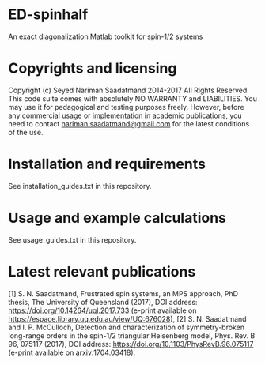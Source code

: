# ED-spinhalf
An exact diagonalization Matlab toolkit for spin-1/2 systems

# Copyrights and licensing 
Copyright (c) Seyed Nariman Saadatmand 2014-2017 All Rights Reserved. 
This code suite comes with absolutely NO WARRANTY and LIABILITIES. 
You may use it for pedagogical and testing purposes freely. However, before any commercial usage or implementation in academic publications, you need to contact nariman.saadatmand@gmail.com for the latest conditions of the use. 

# Installation and requirements
See installation_guides.txt in this repository.

# Usage and example calculations
See usage_guides.txt in this repository.

# Latest relevant publications
[1] S. N. Saadatmand, Frustrated spin systems, an MPS approach, PhD thesis, The University of Queensland (2017), DOI address: https://doi.org/10.14264/uql.2017.733 (e-print available on https://espace.library.uq.edu.au/view/UQ:676028),
[2] S. N. Saadatmand and I. P. McCulloch, Detection and characterization of symmetry-broken long-range orders in the spin-1/2 triangular Heisenberg model, Phys. Rev. B 96, 075117 (2017), DOI address: https://doi.org/10.1103/PhysRevB.96.075117 (e-print available on arxiv:1704.03418).
